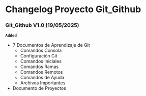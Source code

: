 # Changelog Proyecto Git_Github

### Git_Github V1.0 (19/05/2025)

**`Added`**

* 7 Documentos de Aprendizaje de Git
  * Comandos Consola
  * Configuración Git
  * Comandos Iniciales
  * Comandos Ramas
  * Comandos Remotos
  * Comandos de Ayuda
  * Archivos Importantes
* Documento de Proyectos